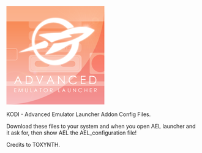 ![AEL Launcher](icon.png)

KODI - Advanced Emulator Launcher Addon Config Files.

Download these files to your system and when you open AEL launcher and it ask for, then show AEL the AEL_configuration file!

Credits to TOXYNTH.




